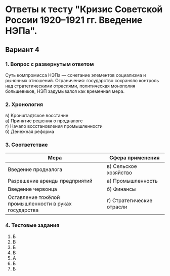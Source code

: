 # Ответы к тесту "Кризис Советской России 1920–1921 гг. Введение НЭПа".  
## Вариант 4

### 1. Вопрос с развернутым ответом  
Суть компромисса НЭПа — сочетание элементов социализма и рыночных отношений. Ограничения: государство сохраняло контроль над стратегическими отраслями, политическая монополия большевиков, НЭП задумывался как временная мера.

### 2. Хронология  
в) Кронштадтское восстание  
а) Принятие решения о продналоге  
г) Начало восстановления промышленности  
б) Денежная реформа

### 3. Соответствие

| Мера                          | Сфера применения          |
|-------------------------------|--------------------------|
| Введение продналога           | в) Сельское хозяйство    |
| Разрешение аренды предприятий | а) Промышленность        |
| Введение червонца             | б) Финансы               |
| Оставление тяжёлой промышленности в руках государства | г) Стратегические отрасли |

### 4. Тестовые задания

1. Б  
2. В  
3. Б  
4. В  
5. А  
6. Б  
7. Б